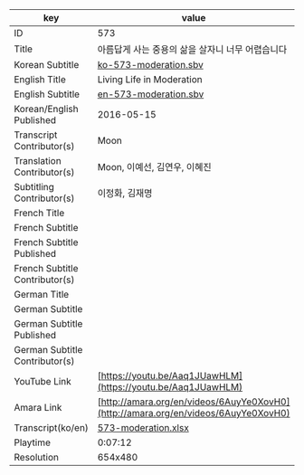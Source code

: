 |  key  |  value  |
|-------|---------|
| ID            | 573 |
| Title         | 아름답게 사는 중용의 삶을 살자니 너무 어렵습니다 |
| Korean Subtitle | [ko-573-moderation.sbv](https://github.com/jungtosociety/dharma-qna/raw/master/sub/573/ko-573-moderation.sbv) |
| English Title | Living Life in Moderation |
| English Subtitle | [en-573-moderation.sbv](https://github.com/jungtosociety/dharma-qna/raw/master/sub/573/en-573-moderation.sbv) |
| Korean/English Published     | 2016-05-15 |
| Transcript Contributor(s)   | Moon |
| Translation Contributor(s)   | Moon, 이예선, 김연우, 이혜진 |
| Subtitling Contributor(s)   | 이정화, 김재명 |
| French Title |  |
| French Subtitle |  |
| French Subtitle Published |  |
| French Subtitle Contributor(s) |  |
| German Title |  |
| German Subtitle |  |
| German Subtitle Published |  |
| German Subtitle Contributor(s) |  |
| YouTube Link  | [https://youtu.be/Aaq1JUawHLM](https://youtu.be/Aaq1JUawHLM) |
| Amara Link    | [http://amara.org/en/videos/6AuyYe0XovH0](http://amara.org/en/videos/6AuyYe0XovH0) |
| Transcript(ko/en) | [573-moderation.xlsx](https://github.com/jungtosociety/dharma-qna/raw/master/sub/573/573-moderation.xlsx) |
| Playtime | 0:07:12 |
| Resolution | 654x480|
